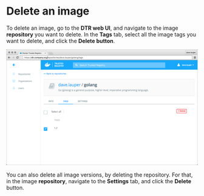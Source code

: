 <!--[metadata]>
+++
aliases = ["/docker-trusted-registry/soft-garbage/",
          "/docker-trusted-registry/repos-and-images/delete-images/"]
title = "Delete an image"
description = "Learn how to delete images from your repositories on Docker Trusted Registry."
keywords = ["docker, registry, repository, delete, image"]
[menu.main]
parent="dtr_menu_repos_and_images"
identifier="dtr_delete_images"
weight=30
+++
<![end-metadata]-->


# Delete an image

To delete an image, go to the **DTR web UI**, and navigate to the image
**repository** you want to delete. In the **Tags** tab, select all the image
tags you want to delete, and click the **Delete button**.

![](../images/delete-an-image-1.png)

You can also delete all image versions, by deleting the repository. For that,
in the image **repository**, navigate to the **Settings** tab, and click the
**Delete** button.
